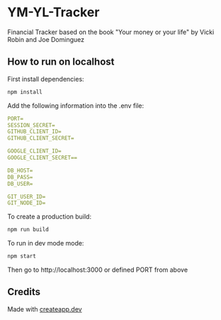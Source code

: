 # YM-YL-Tracker

Financial Tracker based on the book "Your money or your life" by Vicki Robin and Joe Dominguez

## How to run on localhost

First install dependencies:

```sh
npm install
```

Add the following information into the .env file:

```yaml
PORT=
SESSION_SECRET=
GITHUB_CLIENT_ID=
GITHUB_CLIENT_SECRET=

GOOGLE_CLIENT_ID=
GOOGLE_CLIENT_SECRET==

DB_HOST=
DB_PASS=
DB_USER=

GIT_USER_ID=
GIT_NODE_ID=
```

To create a production build:

```sh
npm run build
```

To run in dev mode mode:

```sh
npm start
```

Then go to http://localhost:3000 or defined PORT from above

## Credits

Made with [createapp.dev](https://createapp.dev/)
